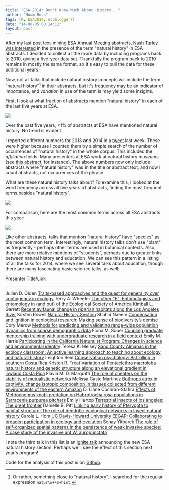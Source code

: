 ```yaml
---
title: "ESA 2014: Don't Know Much About History..."
author: "Noam Ross"
tags: [R, ESA2014, ecobloggers]
date: "14-08-05 08:14:11"
layout: post
--- 
```



After my [last
post](http://www.noamross.net/blog/2014/7/24/esacorpuscompare.html)
text-mining [ESA Annual Meeting](http://esa.org/am/) abstracts, [Nash
Turley](http://www.nashturley.org/) [was
interested](https://twitter.com/NashTurley/status/495272858038595587) in
the presence of the term "natural history" in ESA abstracts. I decided
to collect a little more data by including programs back to 2010, giving
a five-year data set. Thankfully the program back to 2010 remains in
mostly the same format, so it's easy to pull the data for these
additional years.

Now, not all talks that include natural history concepts will include
the term "natural history"[^1] in their abstracts, but it's frequency
may be an indicator of importance, and *variation* in use of the term is
may yield some insights.

First, I look at what fraction of abstracts mention "natural history" in
each of the last five years at ESA.

![](http://dl.dropbox.com/u/3356641/blogstuff/fraction.png)

Over the past five years, \<1% of abstracts at ESA have mentioned
natural history. No trend is evident.

I reported different numbers for 2013 and 2014 in a
[tweet](https://twitter.com/noamross/status/492407527238160386) last
week. These were higher because I counted them by a simple search of the
number of occurrences of "natural history" in the whole corpus. This
included the *affiliation* fields. Many presenters at ESA work at
natural history *museums* (see [this
abstract](http://eco.confex.com/eco/2014/webprogram/Paper50396.html),
for instance). The above numbers now only include abstracts where
"natural history" was in the title or abstract text, and now I count
abstracts, not occurrences of the phrase.

What are these natural history talks about? To examine this, I looked at
the word frequency across all five years of abstracts, finding the most
frequent terms besides "natural history".

![](http://dl.dropbox.com/u/3356641/blogstuff/wordcountsi.png)

For comparison, here are the most common terms across all ESA abstracts
this year:

![](http://dl.dropbox.com/u/3356641/blogstuff/plot1.png)

Like other abstracts, talks that mention "natural history" have
"species" as the most common term. Interestingly, natural history talks
don't use "plant" as frequently - perhaps other terms are used in
botanical contexts. Also, there are more relative mentions of
"students", perhaps due to greater links between natural history and
education. We can see this pattern in a listing of all the talks for
2014, where we see several talks about aducation, though there are many
fascinating basic science talks, as well:

  Presenter                  Title/Link
  -------------------------- --------------------------------------------------------------------------------------------------------------------------------------------------------------------------------------------------------
  Julian D. Olden            [Traits-based approaches and the quest for generality over contingency in ecology](http://eco.confex.com/eco/2014/webprogram/Paper45275.html)
  Terry A. Wheeler           [The other "E": Entomologists and entomology in (and out) of the Ecological Society of America](http://eco.confex.com/eco/2014/webprogram/Paper45504.html)
  Kimball L. Garrett         [Recent avifaunal change in riparian habitats along the Los Angeles River](http://eco.confex.com/eco/2014/webprogram/Paper45813.html)
  Kirsten Rowell             [Natural History Section](http://eco.confex.com/eco/2014/webprogram/Paper45934.html)
  Shahid Naeem               [Condensation and ignition in ecological research: Making sense of biodiversity’s demise](http://eco.confex.com/eco/2014/webprogram/Paper45950.html)
  Cory Merow                 [Methods for predicting and validating range-wide population dynamics from sparse demographic data](http://eco.confex.com/eco/2014/webprogram/Paper46334.html)
  Fiona M. Soper             [Coupling graduate mentorship training with undergraduate research in a field context](http://eco.confex.com/eco/2014/webprogram/Paper47409.html)
  Emily M. Harris            [Participating in the California Naturalist Program: Changes in science and environmental identity](http://eco.confex.com/eco/2014/webprogram/Paper48283.html)
  Teresa K. Heisey           [Sand County Almanac in the ecology classroom: An active learning approach to teaching about ecology and natural history](http://eco.confex.com/eco/2014/webprogram/Paper48545.html)
  Leighton Reid              [Conservation psychology: Bat killing in southern Costa Rica](http://eco.confex.com/eco/2014/webprogram/Paper48621.html)
  Kristen R. Treat           [Variation of Pentaclethra macroloba natural history and genetic structure along an elevational gradient in lowland Costa Rica](http://eco.confex.com/eco/2014/webprogram/Paper49217.html)
  Flavia M. D. Marquitti     [The role of cheaters on the stability of mutualistic networks](http://eco.confex.com/eco/2014/webprogram/Paper49277.html)
  Melissa Gaste Martinez     [Bothrops atrox in captivity, change isotopic composition in tissues collected from different environments of the eastern Amazon](http://eco.confex.com/eco/2014/webprogram/Paper49484.html)
  D. Liane Cochran-Stafira   [Effects of Metriocnemus knabi predation on Habrotrocha rosa populations in Sarracenia purpurea pitchers](http://eco.confex.com/eco/2014/webprogram/Paper49924.html)
  Emily Hartop               [Terrestrial insects of los angeles: The great frontier](http://eco.confex.com/eco/2014/webprogram/Paper50108.html)
  Danielle B. Pitt           [Linking early history of Pterygota to habitat structure: The role of dendritic ecological networks in insect natural history](http://eco.confex.com/eco/2014/webprogram/Paper50268.html)
  Carole L. Hom              [UC Davis-Howard University EEGAP: Collaborating to broaden participation in ecology and evolution](http://eco.confex.com/eco/2014/webprogram/Paper50330.html)
  Senay Yitbarek             [The role of self-organized spatial patterns in the persistence of weak invasive species: A case study of the invasive ant W. auropunctata](http://eco.confex.com/eco/2014/webprogram/Paper50363.html)

  I note the third talk in this list is an [ignite talk](http://eco.confex.com/eco/2014/webprogram/Paper45934.html) announcing the new
  ESA natural history section.  Perhaps we'll see the effect of this section
  next year's program!

  Code for the analysis of this post is on [Github](https://github.com/noamross/esaprog/blob/master/nathist.Rmd).


[^1]: Or rather, something close to "natural history". I searched for
    the regular expression `natur\w+\s+hist`.
